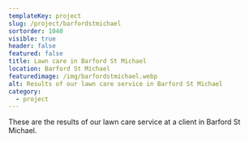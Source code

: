 ```yaml
---
templateKey: project
slug: /project/barfordstmichael
sortorder: 1040
visible: true
header: false
featured: false
title: Lawn care in Barford St Michael
location: Barford St Michael
featuredimage: /img/barfordstmichael.webp
alt: Results of our lawn care service in Barford St Michael
category:
  - project
---
```

These are the results of our lawn care service at a client in Barford St Michael.


